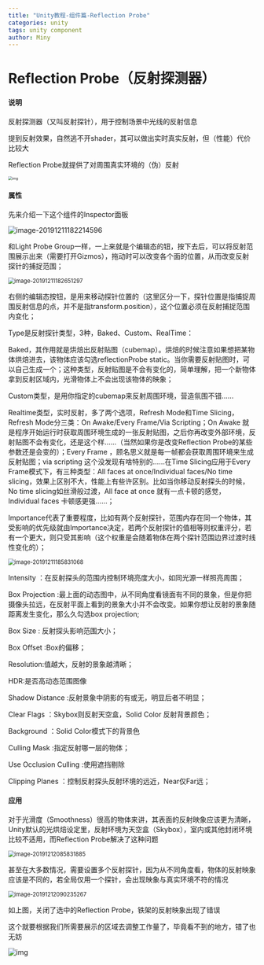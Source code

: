 ```yaml
---
title: "Unity教程-组件篇-Reflection Probe"
categories: unity
tags: unity component
author: Miny
---
```


# Reflection Probe（反射探测器）

#### 说明

反射探测器（又叫反射探针），用于控制场景中光线的反射信息

提到反射效果，自然逃不开shader，其可以做出实时真实反射，但（性能）代价比较大

Reflection Probe就提供了对周围真实环境的（伪）反射

<img src="https://raw.githubusercontent.com/Miny-W/Miny-W.github.io/master/_posts/2019-12-11-Components-ReflectionProbe.assets/04516CD4.jpg" alt="img" style="zoom:50%;" />

#### 属性

先来介绍一下这个组件的Inspector面板

![image-20191211182214596](https://raw.githubusercontent.com/Miny-W/Miny-W.github.io/master/_posts/2019-12-11-Components-ReflectionProbe.assets/image-20191211182214596.png)

和Light Probe Group一样，一上来就是个编辑态的钮，按下去后，可以将反射范围展示出来（需要打开Gizmos），拖动时可以改变各个面的位置，从而改变反射探针的捕捉范围；

<img src="https://raw.githubusercontent.com/Miny-W/Miny-W.github.io/master/_posts/2019-12-11-Components-ReflectionProbe.assets/image-20191211182651297.png" alt="image-20191211182651297" style="zoom:80%;" />

右侧的编辑态按钮，是用来移动探针位置的（这里区分一下，探针位置是指捕捉周围反射信息的点，并不是指transform.position），这个位置必须在反射捕捉范围内变化；

Type是反射探针类型，3种，Baked、Custom、RealTime：

Baked，其作用就是烘焙出反射贴图（cubemap）。烘焙的时候注意如果想把某物体烘焙进去，该物体应该勾选reflectionProbe static。当你需要反射贴图时，可以自己生成一个；这种类型，反射贴图是不会有变化的，简单理解，把一个新物体拿到反射区域内，光滑物体上不会出现该物体的映象；

Custom类型，是用你指定的cubemap来反射周围环境，营造氛围不错……

Realtime类型，实时反射，多了两个选项，Refresh Mode和Time Slicing，Refresh Mode分三类：On Awake/Every Frame/Via Scripting；On Awake 就是程序开始运行时获取周围环境生成的一张反射贴图，之后你再改变外部环境，反射贴图不会有变化，还是这个样……（当然如果你是改变Reflection Probe的某些参数还是会变的）；Every Frame ，顾名思义就是每一帧都会获取周围环境来生成反射贴图；via scripting 这个没发现有啥特别的……在Time Slicing应用于Every Frame模式下，有三种类型：All faces at once/Individual faces/No time slicing，效果上区别不大，性能上有些许区别。比如当你移动反射探头的时候，No time slicing如丝滑般过渡，All face at once 就有一点卡顿的感觉，Individual faces 卡顿感更强……；

Importance代表了重要程度，比如有两个反射探针，范围内存在同一个物体，其受影响的优先级就由Importance决定，若两个反射探针的值相等则权重评分，若有一个更大，则只受其影响（这个权重是会随着物体在两个探针范围边界过渡时线性变化的）；

<img src="https://raw.githubusercontent.com/Miny-W/Miny-W.github.io/master/_posts/2019-12-11-Components-ReflectionProbe.assets/image-20191211185831068.png" alt="image-20191211185831068" style="zoom:80%;" />

Intensity ：在反射探头的范围内控制环境亮度大小，如同光源一样照亮周围；

Box Projection :最上面的动态图中，从不同角度看镜面有不同的景象，但是你把摄像头拉远，在反射平面上看到的景象大小并不会改变。如果你想让反射的景象随距离发生变化，那么久勾选box projection;

Box Size : 反射探头影响范围大小；

Box Offset :Box的偏移；

Resolution:值越大，反射的景象越清晰；

HDR:是否高动态范围图像

Shadow Distance :反射景象中阴影的有或无，明显后者不明显；

Clear Flags ：Skybox则反射天空盒，Solid Color 反射背景颜色；

Background ：Solid Color模式下的背景色

Culling Mask :指定反射哪一层的物体；

Use Occlusion Culling :使用遮挡剔除

Clipping Planes ：控制反射探头反射环境的远近，Near仅Far远；

#### 应用

对于光滑度（Smoothness）很高的物体来讲，其表面的反射映象应该更为清晰，Unity默认的光烘焙设定里，反射环境为天空盒（Skybox），室内或其他封闭环境比较不适用，而Reflection Probe解决了这种问题

<img src="https://raw.githubusercontent.com/Miny-W/Miny-W.github.io/master/_posts/2019-12-11-Components-ReflectionProbe.assets/image-20191212085831885.png" alt="image-20191212085831885" style="zoom:80%;" />

甚至在大多数情况，需要设置多个反射探针，因为从不同角度看，物体的反射映象应该是不同的，若全局仅用一个探针，会出现映象与真实环境不符的情况

<img src="https://raw.githubusercontent.com/Miny-W/Miny-W.github.io/master/_posts/2019-12-11-Components-ReflectionProbe.assets/image-20191212090235267.png" alt="image-20191212090235267" style="zoom:80%;" />

如上图，关闭了选中的Reflection Probe，铁架的反射映象出现了错误

这个就要根据我们所需要展示的区域去调整工作量了，毕竟看不到的地方，错了也无妨

![img](https://raw.githubusercontent.com/Miny-W/Miny-W.github.io/master/_posts/2019-12-11-Components-ReflectionProbe.assets/2A874730.jpg)